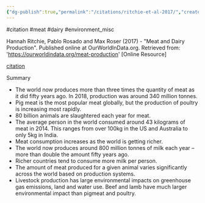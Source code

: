 ```yaml
---
{"dg-publish":true,"permalink":"/citations/ritchie-et-al-2017/","created":"2023-10-13T12:59:33.000+01:00","updated":"2025-09-28T23:41:53.191+01:00"}
---
```


#citation #meat #dairy #environment_misc 

Hannah Ritchie, Pablo Rosado and Max Roser (2017) - "Meat and Dairy Production". Published online at OurWorldInData.org. Retrieved from: 'https://ourworldindata.org/meat-production' [Online Resource]

[citation](https://ourworldindata.org/meat-production#citation)


Summary

- The world now produces more than three times the quantity of meat as it did fifty years ago. In 2018, production was around 340 million tonnes.
- Pig meat is the most popular meat globally, but the production of poultry is increasing most rapidly.
- 80 billion animals are slaughtered each year for meat.
- The average person in the world consumed around 43 kilograms of meat in 2014. This ranges from over 100kg in the US and Australia to only 5kg in India.
- Meat consumption increases as the world is getting richer.
- The world now produces around 800 million tonnes of milk each year – more than double the amount fifty years ago.
- Richer countries tend to consume more milk per person.
- The amount of meat produced for a given animal varies significantly across the world based on production systems.
- Livestock production has large environmental impacts on greenhouse gas emissions, land and water use. Beef and lamb have much larger environmental impact than pigmeat and poultry.

